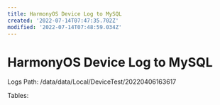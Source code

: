 ```yaml
---
title: HarmonyOS Device Log to MySQL
created: '2022-07-14T07:47:35.702Z'
modified: '2022-07-14T07:48:59.034Z'
---
```


# HarmonyOS Device Log to MySQL

Logs Path:
/data/data/Local/DeviceTest/20220406163617

Tables:


